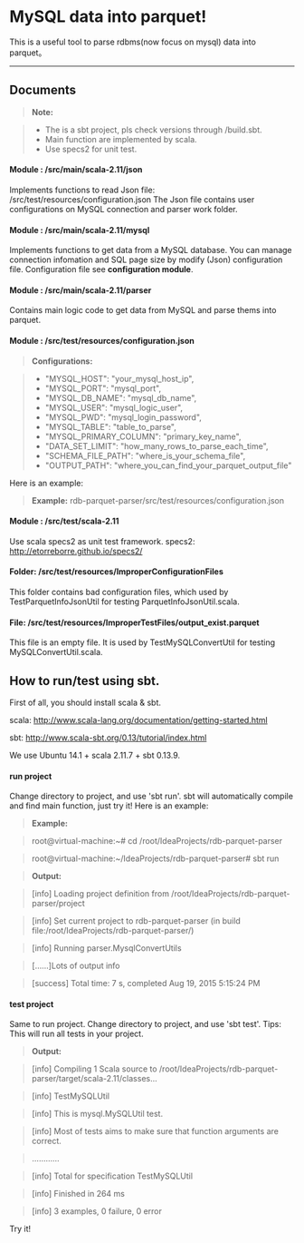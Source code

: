 MySQL data into parquet!
===================


This is a useful tool to parse rdbms(now focus on mysql) data into parquet。

----------


Documents
-------------



> **Note:**

> - The is a sbt project, pls check versions through /build.sbt.
> - Main function are implemented by scala.
> - Use specs2 for unit test.



#### <i class="icon-folder-open"></i>Module : /src/main/scala-2.11/json

Implements functions to read Json file:
/src/test/resources/configuration.json
The Json file contains user configurations on MySQL connection and parser work folder.

#### <i class="icon-folder-open"></i>Module : /src/main/scala-2.11/mysql

Implements functions to get data from a MySQL database.
You can manage connection infomation and SQL page size by modify (Json) configuration file.
Configuration file see **configuration module**.

#### <i class="icon-folder-open"></i>Module : /src/main/scala-2.11/parser
Contains main logic code to get data from MySQL and parse thems into parquet.

#### <i class="icon-folder-open"></i>Module : /src/test/resources/configuration.json
> **Configurations:**

> - "MYSQL_HOST": "your_mysql_host_ip",
> - "MYSQL_PORT": "mysql_port",
> - "MYSQL_DB_NAME": "mysql_db_name",
> - "MYSQL_USER": "mysql_logic_user",
> - "MYSQL_PWD": "mysql_login_password",
> - "MYSQL_TABLE": "table_to_parse",
> - "MYSQL_PRIMARY_COLUMN": "primary_key_name",
> - "DATA_SET_LIMIT": "how_many_rows_to_parse_each_time",
> - "SCHEMA_FILE_PATH": "where_is_your_schema_file",
> - "OUTPUT_PATH": "where_you_can_find_your_parquet_output_file"

Here is an example:

> **Example:** 
>   rdb-parquet-parser/src/test/resources/configuration.json

#### <i class="icon-folder-open"></i>Module : /src/test/scala-2.11
Use scala specs2 as unit test framework.
specs2: http://etorreborre.github.io/specs2/

#### <i class="icon-folder-open"></i>Folder: /src/test/resources/ImproperConfigurationFiles

This folder contains bad configuration files, which used by  TestParquetInfoJsonUtil for testing ParquetInfoJsonUtil.scala.

#### <i class="icon-folder-open"></i>File: /src/test/resources/ImproperTestFiles/output_exist.parquet

This file is an empty file. It is used by TestMySQLConvertUtil for testing  MySQLConvertUtil.scala.

How to run/test using sbt.
-------------
First of all, you should install scala & sbt.

scala: http://www.scala-lang.org/documentation/getting-started.html

sbt: http://www.scala-sbt.org/0.13/tutorial/index.html

We use Ubuntu 14.1 + scala 2.11.7 + sbt 0.13.9.

#### run project
Change directory to project, and use 'sbt run'.
sbt will automatically compile and find main function, just try it!
Here is an example:
> **Example:**

> root@virtual-machine:~# cd /root/IdeaProjects/rdb-parquet-parser

> root@virtual-machine:~/IdeaProjects/rdb-parquet-parser# sbt run

>  **Output:**

> [info] Loading project definition from /root/IdeaProjects/rdb-parquet-parser/project

> [info] Set current project to rdb-parquet-parser (in build file:/root/IdeaProjects/rdb-parquet-parser/)

> [info] Running parser.MysqlConvertUtils 

> [……]Lots of output info

> [success] Total time: 7 s, completed Aug 19, 2015 5:15:24 PM

#### test project
Same to run project.
Change directory to project, and use 'sbt test'.
Tips: This will run all tests in your project.

>  **Output:**

> [info] Compiling 1 Scala source to /root/IdeaProjects/rdb-parquet-parser/target/scala-2.11/classes...

> [info] TestMySQLUtil

> [info] This is mysql.MySQLUtil test.

> [info] Most of tests aims to make sure that function arguments are correct.

> …………

> [info] Total for specification TestMySQLUtil

> [info] Finished in 264 ms

> [info] 3 examples, 0 failure, 0 error



Try it!

